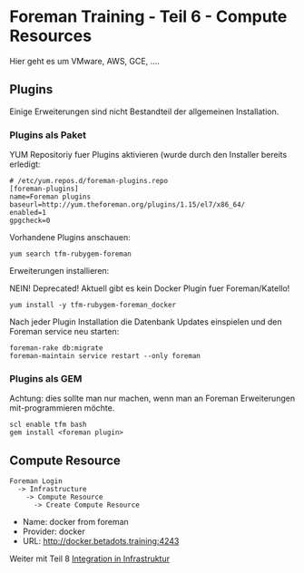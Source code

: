 # Foreman Training - Teil 6 - Compute Resources

Hier geht es um VMware, AWS, GCE, ....

## Plugins

Einige Erweiterungen sind nicht Bestandteil der allgemeinen Installation.

### Plugins als Paket

YUM Repositoriy fuer Plugins aktivieren (wurde durch den Installer bereits erledigt:

    # /etc/yum.repos.d/foreman-plugins.repo
    [foreman-plugins]
    name=Foreman plugins
    baseurl=http://yum.theforeman.org/plugins/1.15/el7/x86_64/
    enabled=1
    gpgcheck=0

Vorhandene Plugins anschauen:

    yum search tfm-rubygem-foreman

Erweiterungen installieren:

NEIN! Deprecated! Aktuell gibt es kein Docker Plugin fuer Foreman/Katello!

    yum install -y tfm-rubygem-foreman_docker

Nach jeder Plugin Installation die Datenbank Updates einspielen und den Foreman service neu starten:

    foreman-rake db:migrate
    foreman-maintain service restart --only foreman

### Plugins als GEM

Achtung: dies sollte man nur machen, wenn man an Foreman Erweiterungen mit-programmieren möchte.

    scl enable tfm bash
    gem install <foreman plugin>

## Compute Resource

    Foreman Login
      -> Infrastructure
        -> Compute Resource
          -> Create Compute Resource

- Name: docker from foreman
- Provider: docker
- URL: <http://docker.betadots.training:4243>

Weiter mit Teil 8 [Integration in Infrastruktur](../08_integration_in_infrastruktur)
